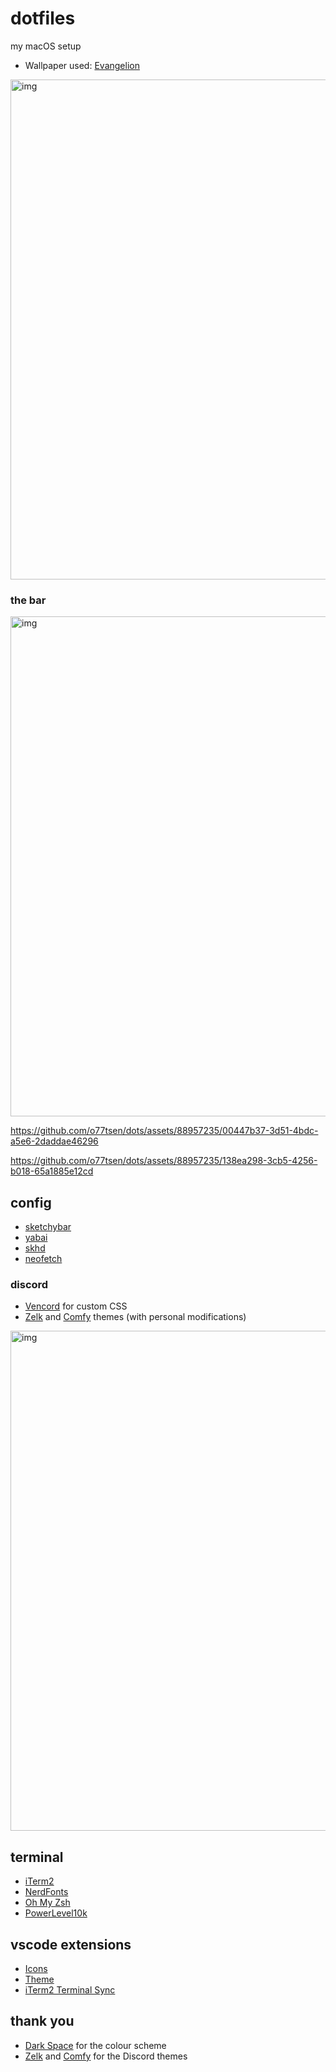 # dotfiles
my macOS setup

- Wallpaper used: [Evangelion](https://i.imgur.com/2dNwg4L.jpg)

<img src="https://i.imgur.com/9nsCkIE.png" alt="img" width="800">

### the bar
<img src="https://i.imgur.com/uIzLiNk.png" alt="img" width="800">

https://github.com/o77tsen/dots/assets/88957235/00447b37-3d51-4bdc-a5e6-2daddae46296

https://github.com/o77tsen/dots/assets/88957235/138ea298-3cb5-4256-b018-65a1885e12cd

## config
- [sketchybar](https://github.com/FelixKratz/SketchyBar)
- [yabai](https://github.com/koekeishiya/yabai)
- [skhd](https://github.com/koekeishiya/skhd)
- [neofetch](https://github.com/dylanaraps/neofetch)

### discord
- [Vencord](https://vencord.dev) for custom CSS
- [Zelk](https://github.com/schnensch0/zelk/tree/main) and [Comfy](https://github.com/Comfy-Themes/Discord/tree/master) themes (with personal modifications)
<img src="https://i.imgur.com/s8P2IgD.png" alt="img" width="800">

## terminal
- [iTerm2](https://iterm2.com/)
- [NerdFonts](https://github.com/ryanoasis/nerd-fonts)
- [Oh My Zsh](https://github.com/ohmyzsh/ohmyzsh)
- [PowerLevel10k](https://github.com/romkatv/powerlevel10k/tree/master)

## vscode extensions
- [Icons](https://marketplace.visualstudio.com/items?itemName=monokai.theme-monokai-pro-vscode)
- [Theme](https://marketplace.visualstudio.com/items?itemName=deadrevolver.dark-space-theme)
- [iTerm2 Terminal Sync](https://marketplace.visualstudio.com/items?itemName=tusaeff.vscode-iterm2-theme-sync)

## thank you
- [Dark Space](https://marketplace.visualstudio.com/items?itemName=deadrevolver.dark-space-theme) for the colour scheme
- [Zelk](https://github.com/schnensch0/zelk/tree/main) and [Comfy](https://github.com/Comfy-Themes/Discord/tree/master) for the Discord themes
